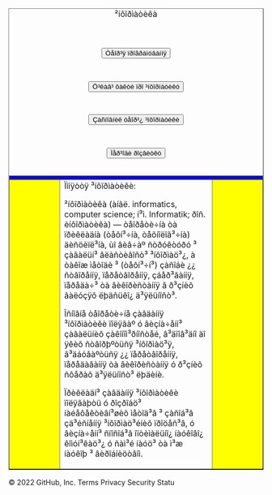 <!DOCTYPE html>
<html>
<head>
<title></title>
</head>
<body>
    <table border = "1" align = "center" width = "100%" heght = "100%" >
	<caption align="center">²íôîðìàòèêà</caption>
    <caption>
 <h1><a href = "https://sites.google.com/site/programuvanny/" target = "blank"><button>Òåîð³ÿ ïðîãðàìóâàííÿ</button></a></h1>
 <h1><a href = "http://lanakochinfo.blogspot.com/p/blog-page_7803.html" target = "blank"><button>Ö³êàâ³ ôàêòè ïðî ³íôîðìàòèêó</button></a></h1>
  <h1><a href ="https://uk.wikipedia.org/wiki/%D0%9F%D0%BE%D0%BB%D1%8C_%D0%9E%D1%82%D0%BB%D0%B5"target = "blank"><button>Çàñíîâíèê òåîð³¿ ³íôîðìàòèêè</button></a></h1>
   <h1><a href ="https://naurok.com.ua/uploads/files/104042/28676/28584_images/3.jpg"target = "blank"><button>Ïåð³îäè ðîçâèòêó</button></a></h1>
    <tr height ="20%" bgcolor = "0000ff">
    <td width ="20%" colspan ="3"></td>
    </tr>
        <tr height ="60%">
        <td width ="20%" bgcolor = "ffff00"></td>
        <td>
         <div style="overflow: auto; width: 100%; height 100%; border: solid 2px #dddddd>
    <h3 align="center">Ïîíÿòòÿ ³íôîðìàòèêè:</h3>


 ²íôîðìàòèêà (àíãë. informatics, computer science; í³ì. Informatik; ðîñ. èíôîðìàòèêà) — òåîðåòè÷íà òà ïðèêëàäíà (òåõí³÷íà, òåõíîëîã³÷íà) äèñöèïë³íà, ùî âèâ÷àº ñòðóêòóðó ³ çàãàëüí³ âëàñòèâîñò³ ³íôîðìàö³¿, à òàêîæ ìåòîäè ³ (òåõí³÷í³) çàñîáè ¿¿ ñòâîðåííÿ, ïåðåòâîðåííÿ, çáåð³ãàííÿ, ïåðåäà÷³ òà âèêîðèñòàííÿ â ð³çíèõ ãàëóçÿõ ëþäñüêî¿ ä³ÿëüíîñò³.

Îñíîâíå òåîðåòè÷íå çàâäàííÿ ³íôîðìàòèêè ïîëÿãàº ó âèçíà÷åíí³ çàãàëüíèõ çàêîíîì³ðíîñòåé, â³äïîâ³äíî äî ÿêèõ ñòâîðþºòüñÿ ³íôîðìàö³ÿ, â³äáóâàºòüñÿ ¿¿ ïåðåòâîðåííÿ, ïåðåäàâàííÿ òà âèêîðèñòàííÿ ó ð³çíèõ ñôåðàõ ä³ÿëüíîñò³ ëþäèíè.

Ïðèêëàäí³ çàâäàííÿ ³íôîðìàòèêè ïîëÿãàþòü ó ðîçðîáö³ íàéåôåêòèâí³øèõ ìåòîä³â ³ çàñîá³â çä³éñíåííÿ ³íôîðìàö³éíèõ ïðîöåñ³â, ó âèçíà÷åíí³ ñïîñîá³â îïòèìàëüíî¿ íàóêîâî¿ êîìóí³êàö³¿ ó ñàì³é íàóö³ òà ì³æ íàóêîþ ³ âèðîáíèöòâîì.
  </div></td>
           <td width ="20%" bgcolor = "ffff00"></td>
           </tr>
           </table>   
</center>
</html>
© 2022 GitHub, Inc.
Terms
Privacy
Security
Statu
